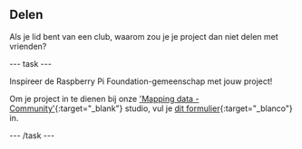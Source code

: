 ## Delen

Als je lid bent van een club, waarom zou je je project dan niet delen met vrienden?

--- task ---

Inspireer de Raspberry Pi Foundation-gemeenschap met jouw project!

Om je project in te dienen bij onze ['Mapping data - Community'](https://wke.lt/w/s/E9LnpL){:target="_blank"} studio, vul je [dit formulier](https://form.raspberrypi.org/f/community-project-submissions){:target="_blanco"} in.

--- /task ---
